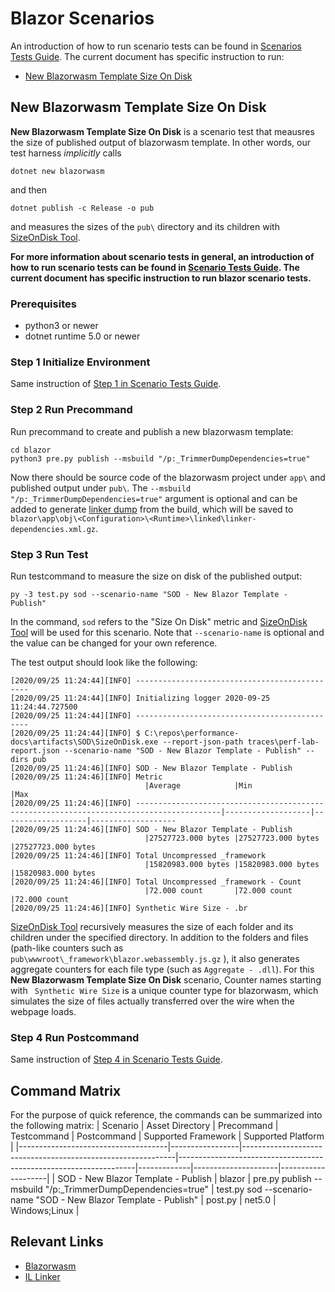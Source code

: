 
# Blazor Scenarios
An introduction of how to run scenario tests can be found in [Scenarios Tests Guide](./scenarios-workflow.md). The current document has specific instruction to run:
- [New Blazorwasm Template Size On Disk](#new-blazorwasm-template-size-on-disk)

## New Blazorwasm Template Size On Disk
**New Blazorwasm Template Size On Disk** is a scenario test that meausres the size of published output of blazorwasm template. In other words, our test harness *implicitly* calls 
```
dotnet new blazorwasm
```
and then
```
dotnet publish -c Release -o pub
```
and measures the sizes of the `pub\` directory and its children with [SizeOnDisk Tool](https://github.com/dotnet/performance/tree/master/src/tools/ScenarioMeasurement/SizeOnDisk).

**For more information about scenario tests in general, an introduction of how to run scenario tests can be found in [Scenario Tests Guide](link).  The current document has specific instruction to run blazor scenario tests.**
### Prerequisites
- python3 or newer
- dotnet runtime 5.0 or newer

### Step 1 Initialize Environment
Same instruction of [Step 1 in Scenario Tests Guide](scenarios-workflow.md#step-1-initialize-environment).
### Step 2 Run Precommand
Run precommand to create and publish a new blazorwasm template:
```
cd blazor
python3 pre.py publish --msbuild "/p:_TrimmerDumpDependencies=true"
```
Now there should be source code of the blazorwasm project under `app\` and published output under `pub\`. The `--msbuild "/p:_TrimmerDumpDependencies=true"` argument is optional and can be added to generate [linker dump](https://github.com/mono/linker/blob/master/src/analyzer/README.md) from the build, which will be saved to `blazor\app\obj\<Configuration>\<Runtime>\linked\linker-dependencies.xml.gz`. 

### Step 3 Run Test
Run testcommand to measure the size on disk of the published output:
```
py -3 test.py sod --scenario-name "SOD - New Blazor Template - Publish"
```
In the command, `sod` refers to the "Size On Disk" metric and [SizeOnDisk Tool](https://github.com/dotnet/performance/tree/master/src/tools/ScenarioMeasurement/SizeOnDisk) will be used for this scenario. Note that `--scenario-name` is optional and the value can be changed for your own reference. 

The test output should look like the following:
```
[2020/09/25 11:24:44][INFO] ----------------------------------------------
[2020/09/25 11:24:44][INFO] Initializing logger 2020-09-25 11:24:44.727500
[2020/09/25 11:24:44][INFO] ----------------------------------------------
[2020/09/25 11:24:44][INFO] $ C:\repos\performance-docs\artifacts\SOD\SizeOnDisk.exe --report-json-path traces\perf-lab-report.json --scenario-name "SOD - New Blazor Template - Publish" --dirs pub
[2020/09/25 11:24:46][INFO] SOD - New Blazor Template - Publish
[2020/09/25 11:24:46][INFO] Metric
                              |Average            |Min                |Max
[2020/09/25 11:24:46][INFO] -----------------------------------------------------------------------------------------|-------------------|-------------------|-------------------
[2020/09/25 11:24:46][INFO] SOD - New Blazor Template - Publish
                              |27527723.000 bytes |27527723.000 bytes |27527723.000 bytes
[2020/09/25 11:24:46][INFO] Total Uncompressed _framework
                              |15820983.000 bytes |15820983.000 bytes |15820983.000 bytes
[2020/09/25 11:24:46][INFO] Total Uncompressed _framework - Count
                              |72.000 count       |72.000 count       |72.000 count
[2020/09/25 11:24:46][INFO] Synthetic Wire Size - .br
```
[SizeOnDisk Tool](https://github.com/dotnet/performance/tree/master/src/tools/ScenarioMeasurement/SizeOnDisk) recursively measures the size of each folder and its children under the specified directory. In addition to the folders and files (path-like counters such as `pub\wwwroot\_framework\blazor.webassembly.js.gz` ), it also generates aggregate counters for each file type (such as `Aggregate - .dll`). For this **New Blazorwasm Template Size On Disk** scenario, Counter names starting with ` Synthetic Wire Size` is a unique counter type for blazorwasm, which simulates the size of files actually transferred over the wire when the webpage loads.

### Step 4 Run Postcommand
Same instruction of [Step 4 in Scenario Tests Guide](scenarios-workflow.md#step-4-run-postcommand).

## Command Matrix
For the purpose of quick reference, the commands can be summarized into the following matrix:
| Scenario                            | Asset Directory | Precommand                                                  | Testcommand                                                       | Postcommand | Supported Framework | Supported Platform |
|-------------------------------------|-----------------|-------------------------------------------------------------|-------------------------------------------------------------------|-------------|---------------------|--------------------|
| SOD - New Blazor Template - Publish | blazor          | pre.py publish --msbuild "/p:_TrimmerDumpDependencies=true" | test.py sod --scenario-name "SOD - New Blazor Template - Publish" | post.py     | net5.0              | Windows;Linux      |


## Relevant Links
- [Blazorwasm](https://github.com/dotnet/aspnetcore/tree/master/src/Components)
- [IL Linker](https://github.com/mono/linker)
